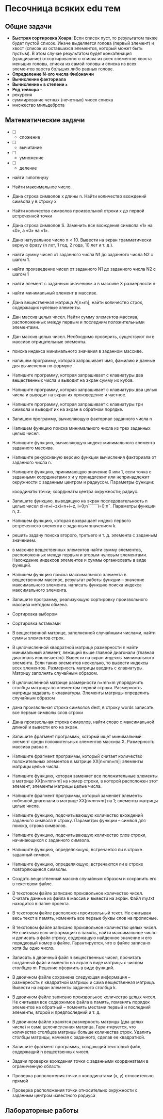 # Песочница всяких edu тем

## Общие задачи

- __Быстрая сортировка Хоара__: Если список пуст, то результатом также будет пустой список. Иначе выделяется голова (первый элемент) и хвост (список из оставшихся элементов, который может быть пустым). В этом случае результатом будет конкатенация (сращивание) отсортированного списка из всех элементов хвоста меньших головы, списка из самой головы и списка из всех элементов хвоста бо́льших либо равных голове.
- __Определение N-ого числa Фибоначчи__
- __Вычисление факториала__
- __Вычисление `e` в степени `х`__
- __Ряд тейлора__ -
- рекурсия
- суммирование четных (нечетных) чисел списка
- множество мильдеброта

## Математические задачи

- [ ] - сложение
- [ ] - вычитание
- [ ] - умножение
- [ ] - деление
- найти гипотенузу
- Найти максимальное число.
- Дана строка символов x длины n. Найти количество вхождений символа y в строку x
- Найти количество символов произвольной строки x до первой встреченной точки
- Дана строка символов S. Заменить все вхождения символа «1» на «0», а «0» на «1».
- Дано натуральное число n < 10. Вывести на экран грамматически верную фразу (n лет, 1 год, 2 года, 10 лет и т. д.). 
- найти сумму чисел от заданного числа N1 до заданного числа N2 с шагом 1. 
- найти произведение чисел от заданного N1 до заданного числа N2 с шагом 1
- найти элемент с заданным значением a в массиве X размерности n. 
- найти минимальный элемент в массиве.
- Дана вещественная матрица A[n×m], найти количество строк, содержащих нулевые элементы. 
- Дан массив целых чисел. Найти сумму элементов массива, расположенных между первым и последним положительными элементами. 
- Дан массив целых чисел. Необходимо проверить, существуют ли в массиве отрицательные элементы. 
- поиска индекса минимального значения в заданном массиве.
- напишем программу, которая запрашивает имя, фамилию и данные для вычисления по формуле
- Напишите программу, которая запрашивает с клавиатуры два вещественных числа и выводит на экран сумму их кубов.
- Напишите программу, которая запрашивает с клавиатуры два целых числа и выводит на экран их произведение и частное.
- Напишите программу, которая запрашивает с клавиатуры три символа и выводит их на экран в обратном порядке.
- Запишем программу, вычисляющую факториал заданного числа n
- Напишем функцию поиска минимального числа из трех заданных целых чисел. 
- Напишите функцию, вычисляющую индекс минимального элемента заданного массива.
- Напишите рекурсивную версию функции вычисления факториала от заданного числа n.
- Напишите функцию, принимающую значение 0 или 1, если точка с заданными координатами x и y принадлежит или непринадлежит окружности с заданным центром и радиусом. Параметры функции:

    координаты точки;
    координаты центра окружности;
    радиус.

- Запишите функцию, выводящую на экран последовательность n целых чисел xi=n+i−zxi=n+i−z, i=0;n¯¯¯¯¯i=0;n¯. Параметры функции n, z. 
- Напишем функцию, которая возвращает индекс первого встреченного элемента с заданным значением k. 
- решить задачу поиска второго, третьего и т. д. элемента с заданным значением. 
- в массиве вещественных элементов найти сумму элементов, расположенных между первым и вторым нулевым элементами. Нахождение индексов элементов и суммы организовать в виде функций.
- Напишем функцию поиска максимального элемента в вещественном массиве, результат работы функции – значение максимального элемента.  написать функцию поиска индекса максимального элемента. 
- Запишите программу, реализующую сортировку произвольного массива методом обмена.
- Сортировка выбором
- Сортировка вставками
- В вещественной матрице, заполненной случайными числами, найти суммы элементов строк. 
- В целочисленной квадратной матрице размерности n найти минимальный элемент, лежащий выше главной диагонали (главная диагональ исключается). Вывести на экран индексы минимального элемента. Если таких элементов несколько, то вывести индексы всех элементов. Размерность матрицы вводить с клавиатуры. Матрицу заполнять случайным образом. 
- В целочисленной матрице размерности n×mn×m упорядочить столбцы матрицы по элементам первой строки. Размерность матрицы задавать с клавиатуры. Элементы матрицы определить случайным образом
- дана произвольная строка символов dest, в строку words записать все первые символы слов строки
- Дана произвольная строка символов, найти слово с максимальной длиной и вывести его на экран. 
- Запишите фрагмент программы, который ищет минимальный элемент среди положительных элементов массива Х. Размерность массива равна n.
- Напишите фрагмент программы, который считает количество положительных элементов в матрице XX[n×mn×m]; элементы матрицы целые числа.
- Напишите функцию, которая заменяет все положительные элементы в матрице XX[n×mn×m] на номер строки, в которой расположен этот элемент; элементы матрицы целые числа.
- Напишите фрагмент программы, который заменяет элементы побочной диагонали в матрице XX[n×mn×m] на 1; элементы матрицы целые числа.
- Напишите функцию, подсчитывающую количество вхождений заданного символа в строку. Параметры функции – символ для поиска, строка символов.
-  Напишите функцию, подсчитывающую количество слов строки, начинающихся с заданного символа.
-  Напишите функцию, определяющую, встречается ли в строке заданный символ.
-  Напишите функцию, определяющую, встречаются ли в строке повторяющиеся символы.
- Создать вещественный массив случайным образом и сохранить его в текстовом файле.
- В текстовом файле записано произвольное количество чисел. Считать данные из файла в массив и вывести на экран. Файл my.txt находится в папке проекта. 
- В текстовом файле расположен произвольный текст. Не считывая весь текст в память, изменить все первые буквы слов на прописные. 
- В текстовом файле записано произвольное количество целых чисел. Не считывая всю информацию в память, найти максимальное число и дописать в файл строку, содержащую найденное значение и его порядковый номер в файле. Гарантируется, что в файле записано хотя бы одно число. 
- Записать в двоичный файл n вещественных чисел, прочитать созданный файл и вывести на экран в виде матрицы с числом столбцов m. Решение оформить в виде функций. 
- В двоичном файле сохранена следующая информация – размерность n квадратной матрицы и сама вещественная матрица. Вывести на экран элементы заданного столбца k.
- В двоичном файле записано произвольное количество целых чисел. Не считывая все содержимое файла в память, поменять порядок элементов на обратный – поменять местами первый и последний элементы, второй и предпоследний и т. д.
- В двоичном файле хранятся размерность матрицы (два целых числа) и сама целочисленная матрица. Гарантируется, что количество столбцов матрицы больше количества строк. Удалить столбцы матрицы, начиная с заданного, сделав ее квадратной. 
- Запишите фрагмент программы, создающий текстовый файл, содержащий n вещественных чисел. 
- Задачи проверки вхождения точки с заданными координатами в ограниченную область

- Проверка расположения точки с координатами (x, y) относительно прямой

- Проверка расположения точки относительно окружности с заданным центром известного радиуса





## Лабораторные работы